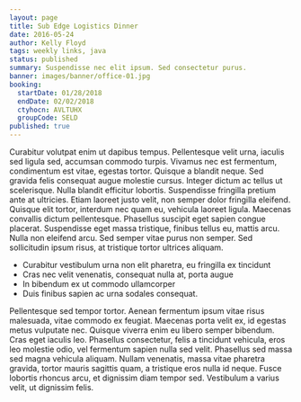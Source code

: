```yaml
---
layout: page
title: Sub Edge Logistics Dinner
date: 2016-05-24
author: Kelly Floyd
tags: weekly links, java
status: published
summary: Suspendisse nec elit ipsum. Sed consectetur purus.
banner: images/banner/office-01.jpg
booking:
  startDate: 01/28/2018
  endDate: 02/02/2018
  ctyhocn: AVLTUHX
  groupCode: SELD
published: true
---
```

Curabitur volutpat enim ut dapibus tempus. Pellentesque velit urna, iaculis sed ligula sed, accumsan commodo turpis. Vivamus nec est fermentum, condimentum est vitae, egestas tortor. Quisque a blandit neque. Sed gravida felis consequat augue molestie cursus. Integer dictum ac tellus ut scelerisque. Nulla blandit efficitur lobortis. Suspendisse fringilla pretium ante at ultricies. Etiam laoreet justo velit, non semper dolor fringilla eleifend. Quisque elit tortor, interdum nec quam eu, vehicula laoreet ligula. Maecenas convallis dictum pellentesque. Phasellus suscipit eget sapien congue placerat. Suspendisse eget massa tristique, finibus tellus eu, mattis arcu. Nulla non eleifend arcu. Sed semper vitae purus non semper. Sed sollicitudin ipsum risus, at tristique tortor ultrices aliquam.

* Curabitur vestibulum urna non elit pharetra, eu fringilla ex tincidunt
* Cras nec velit venenatis, consequat nulla at, porta augue
* In bibendum ex ut commodo ullamcorper
* Duis finibus sapien ac urna sodales consequat.

Pellentesque sed tempor tortor. Aenean fermentum ipsum vitae risus malesuada, vitae commodo ex feugiat. Maecenas porta velit ex, id egestas metus vulputate nec. Quisque viverra enim eu libero semper bibendum. Cras eget iaculis leo. Phasellus consectetur, felis a tincidunt vehicula, eros leo molestie odio, vel fermentum sapien nulla sed velit. Phasellus sed massa sed magna vehicula aliquam. Nullam venenatis, massa vitae pharetra gravida, tortor mauris sagittis quam, a tristique eros nulla id neque. Fusce lobortis rhoncus arcu, et dignissim diam tempor sed. Vestibulum a varius velit, ut dignissim felis.
